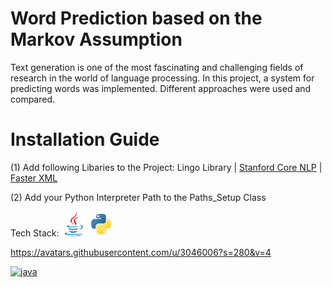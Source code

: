 # Word Prediction based on the Markov Assumption
Text generation is one of the most fascinating and challenging fields of research in the world of language processing. In this project, a system for predicting words was implemented. Different approaches were used and compared. 

#  Installation Guide
(1) Add following Libaries to the Project:
Lingo Library | 
[Stanford Core NLP](https://stanfordnlp.github.io/CoreNLP/pos.html) |
[Faster XML](https://mvnrepository.com/artifact/com.fasterxml.jackson.core/jackson-databind)

(2) Add your Python Interpreter Path to the Paths_Setup Class


Tech Stack:
<a href="https://www.java.com" target="_blank" rel="noreferrer"> <img src="https://raw.githubusercontent.com/devicons/devicon/master/icons/java/java-original.svg" alt="java" width="40" height="40"/></a>
<a href="https://www.python.org" target="_blank" rel="noreferrer"> <img src="https://raw.githubusercontent.com/devicons/devicon/master/icons/python/python-original.svg" alt="python" width="40" height="40"/> </a>


https://avatars.githubusercontent.com/u/3046006?s=280&v=4


<a href="https://stanfordnlp.github.io/CoreNLP/pos.html" target="_blank" rel="noreferrer"> <img src="https://avatars.githubusercontent.com/u/3046006?s=280&v=4" alt="java" width="40" height="40"/></a>
